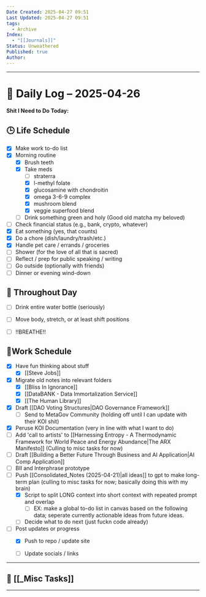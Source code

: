 ```yaml
---
Date Created: 2025-04-27 09:51
Last Updated: 2025-04-27 09:51
tags:
  - Archive
Index:
  - "[[Journals]]"
Status: Unweathered
Published: true
Author:
---
```

---

# 📆 Daily Log – 2025-04-26

**Shit I Need to Do Today:**

## 🕒 Life Schedule

- [x] Make work to-do list  
- [x] Morning routine  
	- [x] Brush teeth  
	- [x] Take meds  
		- [ ] straterra
		- [x] l-methyl folate
		- [x] glucosamine with chondroitin
		- [x] omega 3-6-9 complex
		- [x] mushroom blend
		- [x] veggie superfood blend
	- [ ] Drink something green and holy (Good old matcha my beloved)  
- [ ] Check financial status (e.g., bank, crypto, whatever)
- [x] Eat something (yes, that counts)
- [x] Do a chore (dish/laundry/trash/etc.)
- [x] Handle pet care / errands / groceries  
- [ ] Shower (for the love of all that is sacred)
- [ ] Reflect / prep for public speaking / writing
- [ ] Go outside (optionally with friends)
- [ ] Dinner or evening wind-down

## 🌱 Throughout Day

- [ ] Drink entire water bottle (seriously)
- [ ] Move body, stretch, or at least shift positions
- [ ] !!BREATHE!!


## 🤑Work Schedule

- [x]  Have fun thinking about stuff
	- [x] [[Steve Jobs]]
- [x] Migrate old notes into relevant folders
	- [x] [[Bliss In Ignorance]]
	- [x] [[DataBANK - Data Immortalization Service]]
	- [x] [[The Human Library]]
- [x] Draft [[DAO Voting Structures|DAO Governance Framework]]
	- [ ] Send to MetaGov Community (holding off until I can update with their KOI shit)
- [x] Peruse KOI Documentation (very in line with what I want to do)
- [ ] Add 'call to artists' to [[Harnessing Entropy - A Thermodynamic Framework for World Peace and Energy Abundance|The ARX Manifesto]] (Culling to misc tasks for now)
- [ ] Draft [[Building a Better Future Through Business and AI Application|AI Comp Application]]
- [ ] BII and Interphrase prototype
- [ ] Push [[Consolidated_Notes (2025-04-21)|all ideas]] to gpt to make long-term plan (culling to misc tasks for now; basically doing this with my brain)
	- [x] Script to split LONG context into short context with repeated prompt and overlap
		- [ ] EX: make a global to-do list in canvas based on the following data; seperate currently actionable ideas from future ideas.
	- [ ] Decide what to do next (just fuckn code already)
- [ ] Post updates or progress  
	- [x] Push to repo / update site  
	- [ ] Update socials / links


---

## 🧠 [[_Misc Tasks]]

---

